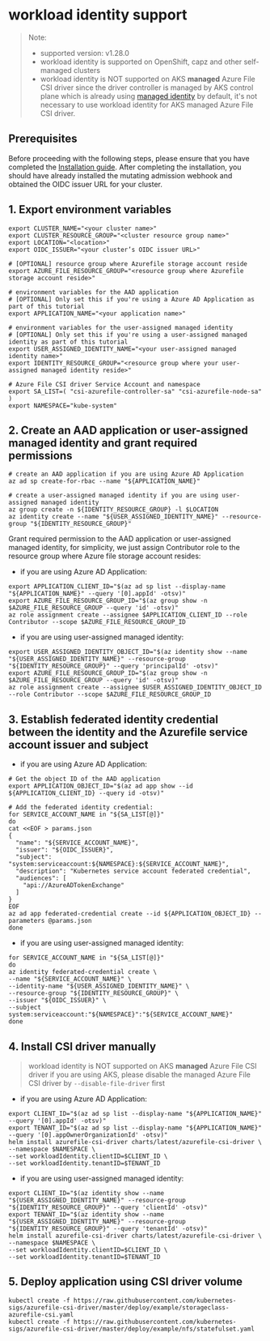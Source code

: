 # workload identity support
> Note:
>  - supported version: v1.28.0
>  - workload identity is supported on OpenShift, capz and other self-managed clusters
>  - workload identity is NOT supported on AKS **managed** Azure File CSI driver since the driver controller is managed by AKS control plane which is already using [managed identity](https://learn.microsoft.com/en-us/azure/aks/use-managed-identity) by default, it's not necessary to use workload identity for AKS managed Azure File CSI driver.

## Prerequisites

Before proceeding with the following steps, please ensure that you have completed the [Installation guide](https://azure.github.io/azure-workload-identity/docs/installation.html). After completing the installation, you should have already installed the mutating admission webhook and obtained the OIDC issuer URL for your cluster.

## 1. Export environment variables

```shell
export CLUSTER_NAME="<your cluster name>"
export CLUSTER_RESOURCE_GROUP="<cluster resource group name>"
export LOCATION="<location>"
export OIDC_ISSUER="<your cluster’s OIDC issuer URL>"

# [OPTIONAL] resource group where Azurefile storage account reside
export AZURE_FILE_RESOURCE_GROUP="<resource group where Azurefile storage account reside>"

# environment variables for the AAD application
# [OPTIONAL] Only set this if you're using a Azure AD Application as part of this tutorial
export APPLICATION_NAME="<your application name>"

# environment variables for the user-assigned managed identity
# [OPTIONAL] Only set this if you're using a user-assigned managed identity as part of this tutorial
export USER_ASSIGNED_IDENTITY_NAME="<your user-assigned managed identity name>"
export IDENTITY_RESOURCE_GROUP="<resource group where your user-assigned managed identity reside>"

# Azure File CSI driver Service Account and namespace
export SA_LIST=( "csi-azurefile-controller-sa" "csi-azurefile-node-sa" )
export NAMESPACE="kube-system"
```

## 2. Create an AAD application or user-assigned managed identity and grant required permissions

```shell
# create an AAD application if you are using Azure AD Application
az ad sp create-for-rbac --name "${APPLICATION_NAME}"
```

```shell
# create a user-assigned managed identity if you are using user-assigned managed identity
az group create -n ${IDENTITY_RESOURCE_GROUP} -l $LOCATION
az identity create --name "${USER_ASSIGNED_IDENTITY_NAME}" --resource-group "${IDENTITY_RESOURCE_GROUP}"
```

Grant required permission to the AAD application or user-assigned managed identity, for simplicity, we just assign Contributor role to the resource group where Azure file storage account resides:

 - if you are using Azure AD Application:

```shell
export APPLICATION_CLIENT_ID="$(az ad sp list --display-name "${APPLICATION_NAME}" --query '[0].appId' -otsv)"
export AZURE_FILE_RESOURCE_GROUP_ID="$(az group show -n $AZURE_FILE_RESOURCE_GROUP --query 'id' -otsv)"
az role assignment create --assignee $APPLICATION_CLIENT_ID --role Contributor --scope $AZURE_FILE_RESOURCE_GROUP_ID
```

 - if you are using user-assigned managed identity:

```shell
export USER_ASSIGNED_IDENTITY_OBJECT_ID="$(az identity show --name "${USER_ASSIGNED_IDENTITY_NAME}" --resource-group "${IDENTITY_RESOURCE_GROUP}" --query 'principalId' -otsv)"
export AZURE_FILE_RESOURCE_GROUP_ID="$(az group show -n $AZURE_FILE_RESOURCE_GROUP --query 'id' -otsv)"
az role assignment create --assignee $USER_ASSIGNED_IDENTITY_OBJECT_ID --role Contributor --scope $AZURE_FILE_RESOURCE_GROUP_ID
```

## 3. Establish federated identity credential between the identity and the Azurefile service account issuer and subject

 - if you are using Azure AD Application:

```shell
# Get the object ID of the AAD application
export APPLICATION_OBJECT_ID="$(az ad app show --id ${APPLICATION_CLIENT_ID} --query id -otsv)"

# Add the federated identity credential:
for SERVICE_ACCOUNT_NAME in "${SA_LIST[@]}"
do
cat <<EOF > params.json
{
  "name": "${SERVICE_ACCOUNT_NAME}",
  "issuer": "${OIDC_ISSUER}",
  "subject": "system:serviceaccount:${NAMESPACE}:${SERVICE_ACCOUNT_NAME}",
  "description": "Kubernetes service account federated credential",
  "audiences": [
    "api://AzureADTokenExchange"
  ]
}
EOF
az ad app federated-credential create --id ${APPLICATION_OBJECT_ID} --parameters @params.json
done
```

 - if you are using user-assigned managed identity:

```shell
for SERVICE_ACCOUNT_NAME in "${SA_LIST[@]}"
do
az identity federated-credential create \
--name "${SERVICE_ACCOUNT_NAME}" \
--identity-name "${USER_ASSIGNED_IDENTITY_NAME}" \
--resource-group "${IDENTITY_RESOURCE_GROUP}" \
--issuer "${OIDC_ISSUER}" \
--subject system:serviceaccount:"${NAMESPACE}":"${SERVICE_ACCOUNT_NAME}"
done
```

## 4. Install CSI driver manually
 > workload identity is NOT supported on AKS **managed** Azure File CSI driver
 > if you are using AKS, please disable the managed Azure File CSI driver by `--disable-file-driver` first

 - if you are using Azure AD Application:

```shell
export CLIENT_ID="$(az ad sp list --display-name "${APPLICATION_NAME}" --query '[0].appId' -otsv)"
export TENANT_ID="$(az ad sp list --display-name "${APPLICATION_NAME}" --query '[0].appOwnerOrganizationId' -otsv)"
helm install azurefile-csi-driver charts/latest/azurefile-csi-driver \
--namespace $NAMESPACE \
--set workloadIdentity.clientID=$CLIENT_ID \
--set workloadIdentity.tenantID=$TENANT_ID
```

 - if you are using user-assigned managed identity:

```shell
export CLIENT_ID="$(az identity show --name "${USER_ASSIGNED_IDENTITY_NAME}" --resource-group "${IDENTITY_RESOURCE_GROUP}" --query 'clientId' -otsv)"
export TENANT_ID="$(az identity show --name "${USER_ASSIGNED_IDENTITY_NAME}" --resource-group "${IDENTITY_RESOURCE_GROUP}" --query 'tenantId' -otsv)"
helm install azurefile-csi-driver charts/latest/azurefile-csi-driver \
--namespace $NAMESPACE \
--set workloadIdentity.clientID=$CLIENT_ID \
--set workloadIdentity.tenantID=$TENANT_ID
```

## 5. Deploy application using CSI driver volume
```shell
kubectl create -f https://raw.githubusercontent.com/kubernetes-sigs/azurefile-csi-driver/master/deploy/example/storageclass-azurefile-csi.yaml
kubectl create -f https://raw.githubusercontent.com/kubernetes-sigs/azurefile-csi-driver/master/deploy/example/nfs/statefulset.yaml
```
